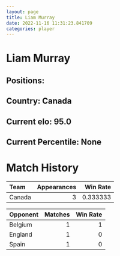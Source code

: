 ```yaml
---  
layout: page  
title: Liam Murray  
date: 2022-11-16 11:31:23.841709  
categories: player  
---
```

# Liam Murray

## Positions: 

## Country: Canada

## Current elo: 95.0

## Current Percentile: None

# Match History


| Team   |   Appearances |   Win Rate |
|:-------|--------------:|-----------:|
| Canada |             3 |   0.333333 |

| Opponent   |   Matches |   Win Rate |
|:-----------|----------:|-----------:|
| Belgium    |         1 |          1 |
| England    |         1 |          0 |
| Spain      |         1 |          0 |